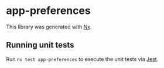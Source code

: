 # app-preferences

This library was generated with [Nx](https://nx.dev).

## Running unit tests

Run `nx test app-preferences` to execute the unit tests via [Jest](https://jestjs.io).
